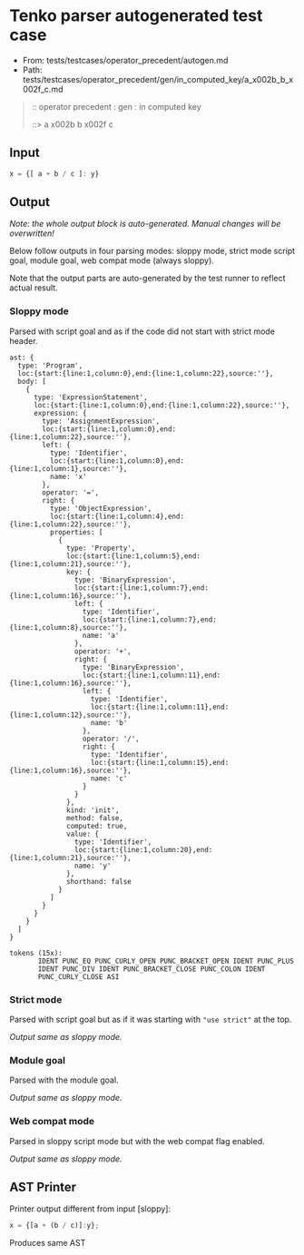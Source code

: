 # Tenko parser autogenerated test case

- From: tests/testcases/operator_precedent/autogen.md
- Path: tests/testcases/operator_precedent/gen/in_computed_key/a_x002b_b_x002f_c.md

> :: operator precedent : gen : in computed key
>
> ::> a x002b b x002f c

## Input


`````js
x = {[ a + b / c ]: y}
`````

## Output

_Note: the whole output block is auto-generated. Manual changes will be overwritten!_

Below follow outputs in four parsing modes: sloppy mode, strict mode script goal, module goal, web compat mode (always sloppy).

Note that the output parts are auto-generated by the test runner to reflect actual result.

### Sloppy mode

Parsed with script goal and as if the code did not start with strict mode header.

`````
ast: {
  type: 'Program',
  loc:{start:{line:1,column:0},end:{line:1,column:22},source:''},
  body: [
    {
      type: 'ExpressionStatement',
      loc:{start:{line:1,column:0},end:{line:1,column:22},source:''},
      expression: {
        type: 'AssignmentExpression',
        loc:{start:{line:1,column:0},end:{line:1,column:22},source:''},
        left: {
          type: 'Identifier',
          loc:{start:{line:1,column:0},end:{line:1,column:1},source:''},
          name: 'x'
        },
        operator: '=',
        right: {
          type: 'ObjectExpression',
          loc:{start:{line:1,column:4},end:{line:1,column:22},source:''},
          properties: [
            {
              type: 'Property',
              loc:{start:{line:1,column:5},end:{line:1,column:21},source:''},
              key: {
                type: 'BinaryExpression',
                loc:{start:{line:1,column:7},end:{line:1,column:16},source:''},
                left: {
                  type: 'Identifier',
                  loc:{start:{line:1,column:7},end:{line:1,column:8},source:''},
                  name: 'a'
                },
                operator: '+',
                right: {
                  type: 'BinaryExpression',
                  loc:{start:{line:1,column:11},end:{line:1,column:16},source:''},
                  left: {
                    type: 'Identifier',
                    loc:{start:{line:1,column:11},end:{line:1,column:12},source:''},
                    name: 'b'
                  },
                  operator: '/',
                  right: {
                    type: 'Identifier',
                    loc:{start:{line:1,column:15},end:{line:1,column:16},source:''},
                    name: 'c'
                  }
                }
              },
              kind: 'init',
              method: false,
              computed: true,
              value: {
                type: 'Identifier',
                loc:{start:{line:1,column:20},end:{line:1,column:21},source:''},
                name: 'y'
              },
              shorthand: false
            }
          ]
        }
      }
    }
  ]
}

tokens (15x):
       IDENT PUNC_EQ PUNC_CURLY_OPEN PUNC_BRACKET_OPEN IDENT PUNC_PLUS
       IDENT PUNC_DIV IDENT PUNC_BRACKET_CLOSE PUNC_COLON IDENT
       PUNC_CURLY_CLOSE ASI
`````

### Strict mode

Parsed with script goal but as if it was starting with `"use strict"` at the top.

_Output same as sloppy mode._

### Module goal

Parsed with the module goal.

_Output same as sloppy mode._

### Web compat mode

Parsed in sloppy script mode but with the web compat flag enabled.

_Output same as sloppy mode._

## AST Printer

Printer output different from input [sloppy]:

````js
x = {[a + (b / c)]:y};
````

Produces same AST
